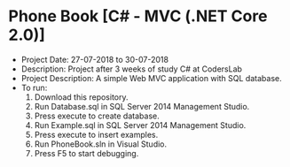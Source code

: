 # Phone Book [C# - MVC (.NET Core 2.0)]
- Project Date: 27-07-2018 to 30-07-2018
- Description: Project after 3 weeks of study C# at CodersLab
- Project Description: A simple Web MVC application with SQL database.
- To run:
  1) Download this repository.
  2) Run Database.sql in SQL Server 2014 Management Studio.
  3) Press execute to create database.
  4) Run Example.sql in SQL Server 2014 Management Studio.
  3) Press execute to insert examples.
  4) Run PhoneBook.sln in Visual Studio.
  5) Press F5 to start debugging.
